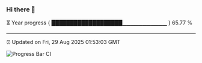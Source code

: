 ### Hi there 👋

⏳ Year progress { ███████████████████▁▁▁▁▁▁▁▁▁▁▁ } 65.77 %

---

⏰ Updated on Fri, 29 Aug 2025 01:53:03 GMT

![Progress Bar CI](https://github.com/ZhaoGui/ZhaoGui/workflows/Progress%20Bar%20CI/badge.svg)

